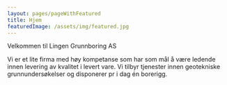 ```yaml
---
layout: pages/pageWithFeatured
title: Hjem
featuredImage: /assets/img/featured.jpg
---
```


Velkommen til Lingen Grunnboring AS

Vi er et lite firma med høy kompetanse som har som mål å være ledende innen levering av kvalitet i levert vare.
Vi tilbyr tjenester innen geotekniske grunnundersøkelser og disponerer pr i dag én borerigg.
